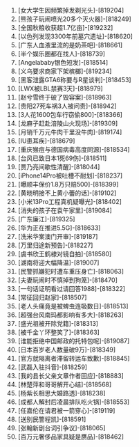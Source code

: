 
1. [女大学生因频繁掉发剃光头]-[819204]
1. [熊孩子玩闹喷光20多个灭火器]-[818249]
1. [全国秋粮收获超1.7亿亩]-[819232]
1. [以色列发现3300年前墓穴遗址]-[818620]
1. [广东人血液里流的是奶茶吧]-[818661]
1. [半个娱乐圈都在找人]-[818739]
1. [Angelababy银色短发]-[818514]
1. [义乌要求商家下架槟榔]-[819234]
1. [黑客泄露GTA6称要与R星谈判]-[818453]
1. [LWX被LBL禁赛3天]-[818979]
1. [赵兮雪终于破了毁容案]-[818963]
1. [贵阳27死车祸3人被问责]-[818942]
1. [3人花1600包车行窃偷800]-[818366]
1. [龙麻子赶赴涪陵山火现场]-[819309]
1. [月销千万元牛肉干里没牛肉]-[819174]
1. [IU患耳疾]-[818679]
1. [重庆猴痘与德国病毒高度同源]-[818534]
1. [台风已致日本1死69伤]-[818511]
1. [贾乃亮间歇性清醒]-[818044]
1. [iPhone14Pro被吐槽不耐划]-[818237]
1. [曝顺丰保价1.8万只赔500]-[818399]
1. [黄晓明接不上黄小蕾的话]-[819102]
1. [小米13Pro工程真机疑曝光]-[818402]
1. [消失的孩子在袁午家里]-[819084]
1. [广东廉江]-[819325]
1. [华为正在推进5.5G]-[818633]
1. [洗米华案澳门开审]-[819187]
1. [万里归途新预告]-[818227]
1. [虞书欣王鹤棣对镜自拍]-[818580]
1. [湖南将迎大幅降温]-[819007]
1. [民警抓嫌犯时遭车重压身亡]-[818063]
1. [夫妻玩闹时不慎掉到狗笼]-[818470]
1. [一句话证明看过请回答1988]-[818322]
1. [常征回归赵家]-[818507]
1. [老人头痛竟是被蜱虫连吸数日]-[818513]
1. [超强台风南玛都影响有多大]-[818263]
1. [盛光祖被开除党籍]-[818313]
1. [被千金丫环整笑了]-[818363]
1. [谁能拒绝中国邮政的托特包呢]-[819087]
1. [日本百岁老人数量破9万]-[818349]
1. [官方就隔离者滞留转运车致歉]-[818845]
1. [武磊入驻抖音]-[818259]
1. [我的县长父亲文章作者回应]-[818883]
1. [林楚萍和哥哥解开心结]-[818568]
1. [杨紫长相思大婚路透]-[818238]
1. [成都人解封后凌晨排队吃火锅]-[818553]
1. [任嘉伦在请君被一箭穿心]-[819119]
1. [送别民警程凯]-[818591]
1. [张翰新剧台词引争议]-[818065]
1. [百万元奢侈品家具疑是赝品]-[818462]